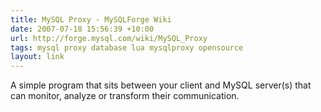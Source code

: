 ```yaml
---
title: MySQL Proxy - MySQLForge Wiki
date: 2007-07-18 15:56:39 +10:00
url: http://forge.mysql.com/wiki/MySQL_Proxy
tags: mysql proxy database lua mysqlproxy opensource
layout: link
---
```

A simple program that sits between your client and MySQL server(s) that can monitor, analyze or transform their communication.
